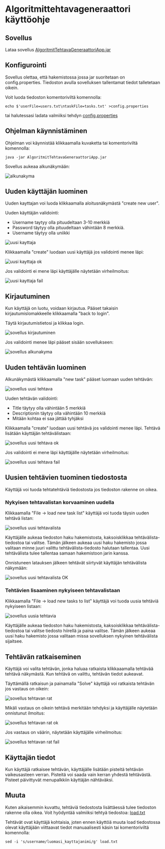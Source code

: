 # Algoritmittehtavageneraattori käyttöohje

## Sovellus
Lataa sovellus [AlgoritmitTehtavaGeneraattoriApp.jar](https://github.com/larikkai/ot-harjoitustyo/releases/download/viikko6/AlgoritmitTehtavaGeneraattoriApp.jar)

## Konfigurointi
Sovellus olettaa, että hakemistossa jossa jar suoritetaan on config.properties. Tiedoston avulla sovelluksen tallentamat tiedot talletetaan oikein.

Voit luoda tiedoston komentoriviltä komennolla:
```
echo $'userFile=users.txt\ntaskFile=tasks.txt' >config.properties
```
tai halutessasi ladata valmiiksi tehdyn [config.properties](https://github.com/larikkai/ot-harjoitustyo/releases/download/viikko6/config.properties)

## Ohjelman käynnistäminen
Ohjelman voi käynnistää klikkaamalla kuvaketta tai komentoriviltä komennolla:
```
java -jar AlgoritmitTehtavaGeneraattoriApp.jar
```
Sovellus aukeaa alkunäkymään:

![alkunakyma](/AlgoritmitTehtavaGeneraattori/dokumentointi/kuvat/sovellus_alku.PNG "Algoritmittehtavageneraattori alkunakyma")

## Uuden käyttäjän luominen
Uuden kayttajan voi luoda klikkaamalla aloitusnäkymästä "create new user".

Uuden käyttäjän validointi:
   - Username taytyy olla pituudeltaan 3-10 merkkiä
   - Password täytyy olla pituudeltaan vähintään 8 merkkiä.
   - Username täytyy olla uniikki

![uusi kayttaja](/AlgoritmitTehtavaGeneraattori/dokumentointi/kuvat/sovellus_uusi.PNG "Algoritmittehtavageneraattori uusi kayttaja")

Klikkaamalla "create" luodaan uusi käyttäjä jos validointi menee läpi:

![uusi kayttaja ok](/AlgoritmitTehtavaGeneraattori/dokumentointi/kuvat/sovellus_uusi_ok.PNG "Algoritmittehtavageneraattori uusi kayttaja OK")

Jos validointi ei mene läpi käyttäjälle näytetään virheilmoitus:

![uusi kayttaja fail](/AlgoritmitTehtavaGeneraattori/dokumentointi/kuvat/sovellus_uusi_fail.PNG "Algoritmittehtavageneraattori uusi kayttaja FAIL")

## Kirjautuminen
Kun käyttäjä on luotu, voidaan kirjautua. Pääset takaisin kirjautumislomakkeelle klikkaamalla "back to login".

Täytä kirjautumistietosi ja klikkaa login. 

![sovellus kirjautuminen](/AlgoritmitTehtavaGeneraattori/dokumentointi/kuvat/sovellus_kirjautuminen.PNG "Algoritmittehtavageneraattori sovellus kirjautuminen")

Jos validointi menee läpi pääset sisään sovellukseen:

![sovellus alkunakyma](/AlgoritmitTehtavaGeneraattori/dokumentointi/kuvat/sovellus_alkunakyma.PNG "Algoritmittehtavageneraattori sovellus alkunakyma")

## Uuden tehtävän luominen
Alkunäkymästä klikkaamalla "new task" pääset luomaan uuden tehtävän:

![sovellus uusi tehtava](/AlgoritmitTehtavaGeneraattori/dokumentointi/kuvat/sovellus_uusi_t.PNG "Algoritmittehtavageneraattori uusi tehtava")

Uuden tehtävän validointi:
   - Title täytyy olla vähintään 5 merkkiä
   - Descriptionin täytyy olla vähintään 10 merkkiä
   - Mitään kohtaa ei saa jättää tyhjäksi

Klikkaamalla "create" luodaan uusi tehtävä jos validointi menee läpi. Tehtävä lisätään käyttäjän tehtävälistaan:

![sovellus uusi tehtava ok](/AlgoritmitTehtavaGeneraattori/dokumentointi/kuvat/sovellus_uusi_t_ok.PNG "Algoritmittehtavageneraattori uusi tehtava OK")

Jos validointi ei mene läpi käyttäjälle näytetään virheilmoitus:

![sovellus uusi tehtava fail](/AlgoritmitTehtavaGeneraattori/dokumentointi/kuvat/sovellus_uusi_t_fail.PNG "Algoritmittehtavageneraattori uusi tehtava FAIL")

## Uusien tehtävien tuominen tiedostosta

Käyttäjä voi tuoda tehtatehtäviä tiedostosta jos tiedoston rakenne on oikea.

### Nykyisen tehtavalistan korvaaminen uudella
Klikkaamalla "File -> load new task list" käyttäjä voi tuoda täysin uuden tehtävä listan:

![sovellus uusi tehtavalista](/AlgoritmitTehtavaGeneraattori/dokumentointi/kuvat/sovellus_uusi_tehtavalista.PNG "Algoritmittehtavageneraattori uusi tehtavalista")

Käyttäjälle aukeaa tiedoston haku hakemistosta, kaksoisklikkaa tehtävälista-tiedostoa tai valitse. Tämän jälkeen aukeaa uusi haku hakemisto jossa valitaan minne juuri valittu tehtävälista-tiedosto halutaan tallentaa. Uusi tehtävälista tulee tallentaa samaan hakemistoon jarin kanssa.

Onnistuneen latauksen jälkeen tehtävät siirtyvät käyttäjän tehtävälista näkymään:

![sovellus uusi tehtavalista OK](/AlgoritmitTehtavaGeneraattori/dokumentointi/kuvat/sovellus_uusi_tehtavalista_ok.PNG "Algoritmittehtavageneraattori uusi tehtavalista OK")

### Tehtävien lisaaminen nykyiseen tehtavalistaan
Klikkaamalla "File -> load new tasks to list" käyttäjä voi tuoda uusia tehtäviä nykyiseen listaan:

![sovellus uusia tehtavia](/AlgoritmitTehtavaGeneraattori/dokumentointi/kuvat/sovellus_lisaa_tehtavalistaan.PNG "Algoritmittehtavageneraattori sovellus uusia tehtavia")

Käyttäjälle aukeaa tiedoston haku hakemistosta, kaksoisklikkaa tehtävälista-tiedostoa tai valitse tiedosto hiirellä ja paina valitse. Tämän jälkeen aukeaa uusi haku hakemisto jossa valitaan missa sovelluksen nykyinen tehtävälista sijaitsee.

## Tehtävän ratkaiseminen
Käyttäjä voi valita tehtävän, jonka haluaa ratkaista klikkaaamalla tehtävää tehtävä näkymästä. Kun tehtävä on valittu, tehtävän tiedot aukeavat.

Täyttämällä ratkaisun ja painamalla "Solve" käyttäjä voi ratkaista tehtävän jos vastaus on oikein:

![sovellus tehtavan rat](/AlgoritmitTehtavaGeneraattori/dokumentointi/kuvat/sovellus_tehtavan_r.PNG "Algoritmittehtavageneraattori tehtava rat")

Mikäli vastaus on oikein tehtävä merkitään tehdyksi ja käyttäjälle näytetään onnistunut ilmoitus:

![sovellus tehtavan rat ok](/AlgoritmitTehtavaGeneraattori/dokumentointi/kuvat/sovellus_tehtavan_r_ok.PNG "Algoritmittehtavageneraattori tehtava rat OK")

Jos vastaus on väärin, näytetään käyttäjälle virheilmoitus:

![sovellus tehtavan rat fail](/AlgoritmitTehtavaGeneraattori/dokumentointi/kuvat/sovellus_tehtavan_r_fail.PNG "Algoritmittehtavageneraattori tehtava rat FAIL")

## Käyttajän tiedot
Kun käyttäjä ratkaisee tehtävän, käyttäjälle lisätään pisteitä tehtävän vaikeusasteen verran. Pisteitä voi saada vain kerran yhdestä tehtävästä. Pisteet päivittyvät menupalkkiin käyttäjän nähtäväksi.

## Muuta
Kuten aikaisemmin kuvattu, tehtäviä tiedostosta lisättäessä tulee tiedoston rakenne olla oikea. Voit hyödyntää valmiiksi tehtyä tiedostoa:
[load.txt](/AlgoritmitTehtavaGeneraattori/dokumentointi/tiedostoja/load.txt "tehtava tiedosto")

Tehtävät ovat käyttäjä kohtaisia, joten ennen käyttöä muuta load tiedostossa olevat käyttäjään viittaavat tiedot manuaalisesti käsin tai
komentoriviltä komennolla:
```
sed -i 's/username/luomasi_kayttajanimi/g' load.txt
```
